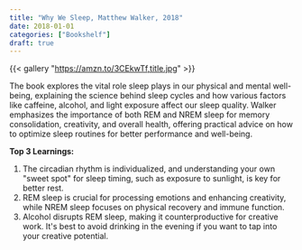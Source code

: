 ```yaml
---
title: "Why We Sleep, Matthew Walker, 2018"
date: 2018-01-01
categories: ["Bookshelf"]
draft: true
---
```


{{< gallery "https://amzn.to/3CEkwTf,title.jpg" >}}

The book explores the vital role sleep plays in our physical and mental well-being, explaining the science behind sleep cycles and how various factors like caffeine, alcohol, and light exposure affect our sleep quality. Walker emphasizes the importance of both REM and NREM sleep for memory consolidation, creativity, and overall health, offering practical advice on how to optimize sleep routines for better performance and well-being.

**Top 3 Learnings:**

1. The circadian rhythm is individualized, and understanding your own "sweet spot" for sleep timing, such as exposure to sunlight, is key for better rest.
2. REM sleep is crucial for processing emotions and enhancing creativity, while NREM sleep focuses on physical recovery and immune function.
3. Alcohol disrupts REM sleep, making it counterproductive for creative work. It's best to avoid drinking in the evening if you want to tap into your creative potential.
